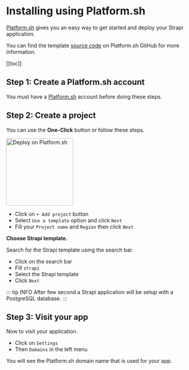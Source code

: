 # Installing using Platform.sh

[Platform.sh](https://console.platform.sh/) gives you an easy way to get started and deploy your Strapi application.

You can find the template [source code](https://github.com/platformsh-templates/strapi#customizations) on Platform.sh GitHub for more information.

[[toc]]

## Step 1: Create a Platform.sh account

You must have a [Platform.sh](https://platform.sh/) account before doing these steps.

## Step 2: Create a project

You can use the **One-Click** button or follow these steps.

<a href="https://console.platform.sh/projects/create-project?template=https://raw.githubusercontent.com/platformsh/template-builder/master/templates/strapi/.platform.template.yaml&utm_content=strapi&utm_source=github&utm_medium=button&utm_campaign=deploy_on_platform">
    <img src="https://platform.sh/images/deploy/lg-blue.svg" alt="Deploy on Platform.sh" width="180px" />
</a>

- Click on `+ Add project` button
- Select `Use a template` option and click `Next`
- Fill your `Project name` and `Region` then click `Next`

**Choose Strapi template.**

Search for the Strapi template using the search bar.

- Click on the search bar
- Fill `strapi`
- Select the Strapi template
- Click `Next`

::: tip INFO
After few second a Strapi application will be setup with a PostgreSQL database.
:::

## Step 3: Visit your app

Now to visit your application.

- Click on `Settings`
- Then `Domains` in the left menu

You will see the Platform.sh domain name that is used for your app.
